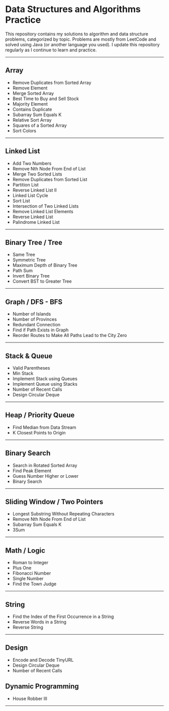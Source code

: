 # Data Structures and Algorithms Practice

This repository contains my solutions to algorithm and data structure problems, categorized by topic. Problems are mostly from LeetCode and solved using Java (or another language you used). I update this repository regularly as I continue to learn and practice.

---

## Array

- Remove Duplicates from Sorted Array  
- Remove Element  
- Merge Sorted Array  
- Best Time to Buy and Sell Stock  
- Majority Element  
- Contains Duplicate  
- Subarray Sum Equals K  
- Relative Sort Array  
- Squares of a Sorted Array  
- Sort Colors  

---

## Linked List

- Add Two Numbers  
- Remove Nth Node From End of List  
- Merge Two Sorted Lists  
- Remove Duplicates from Sorted List  
- Partition List  
- Reverse Linked List II  
- Linked List Cycle  
- Sort List  
- Intersection of Two Linked Lists  
- Remove Linked List Elements  
- Reverse Linked List  
- Palindrome Linked List  

---

## Binary Tree / Tree

- Same Tree  
- Symmetric Tree  
- Maximum Depth of Binary Tree  
- Path Sum  
- Invert Binary Tree  
- Convert BST to Greater Tree  

---

## Graph / DFS - BFS

- Number of Islands  
- Number of Provinces  
- Redundant Connection  
- Find if Path Exists in Graph  
- Reorder Routes to Make All Paths Lead to the City Zero  

---

## Stack & Queue

- Valid Parentheses  
- Min Stack  
- Implement Stack using Queues  
- Implement Queue using Stacks  
- Number of Recent Calls  
- Design Circular Deque  

---

## Heap / Priority Queue

- Find Median from Data Stream  
- K Closest Points to Origin  

---

## Binary Search

- Search in Rotated Sorted Array  
- Find Peak Element  
- Guess Number Higher or Lower  
- Binary Search  

---

## Sliding Window / Two Pointers

- Longest Substring Without Repeating Characters  
- Remove Nth Node From End of List  
- Subarray Sum Equals K  
- 3Sum  

---

## Math / Logic

- Roman to Integer  
- Plus One  
- Fibonacci Number  
- Single Number  
- Find the Town Judge  

---

## String

- Find the Index of the First Occurrence in a String  
- Reverse Words in a String  
- Reverse String  

---

## Design

- Encode and Decode TinyURL  
- Design Circular Deque  
- Number of Recent Calls  



## Dynamic Programming

- House Robber III  

---

